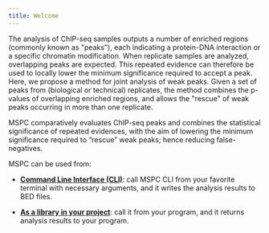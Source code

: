 ```yaml
---
title: Welcome
---
```


The analysis of ChIP-seq samples outputs a number 
of enriched regions (commonly known as "peaks"), 
each indicating a protein-DNA interaction or a 
specific chromatin modification. When replicate 
samples are analyzed, overlapping peaks are expected. 
This repeated evidence can therefore be used to 
locally lower the minimum significance required to 
accept a peak. Here, we propose a method for joint 
analysis of weak peaks. Given a set of peaks from 
(biological or technical) replicates, the method 
combines the p-values of overlapping enriched regions, 
and allows the "rescue" of weak peaks occurring in 
more than one replicate.

MSPC comparatively evaluates ChIP-seq peaks and 
combines the statistical significance of 
repeated evidences, with the aim of lowering the
minimum significance required to “rescue” 
weak peaks; hence reducing false-negatives. 


MSPC can be used from: 

- [**Command Line Interface (CLI)**](cli/about.md): call MSPC CLI from your favorite terminal with necessary 
arguments, and it writes the analysis results to BED files.

- [**As a library in your project**](library/about.md): call it from your program, and it returns analysis 
results to your program.
